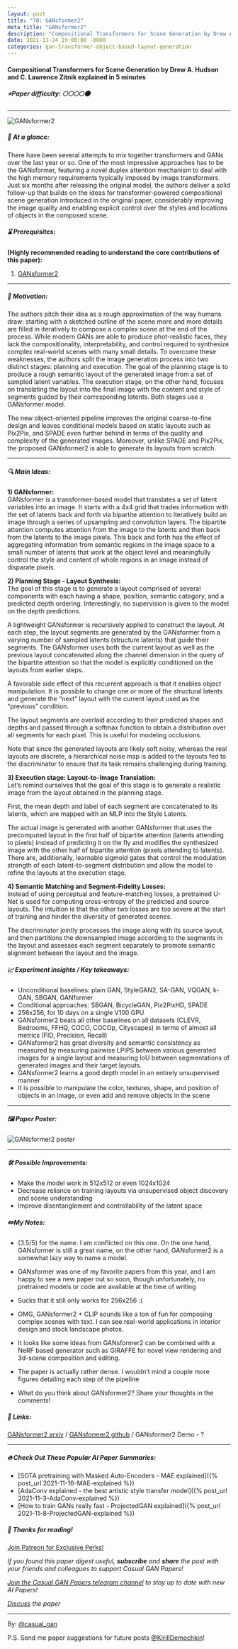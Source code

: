 ```yaml
---
layout: post
title: "70: GANsformer2"
meta_title: "GANsformer2"
description: "Compositional Transformers for Scene Generation by Drew A. Hudson and C. Lawrence Zitnik explained in 5 minutes"
date: 2021-11-24 19:00:00 -0000
categories: gan-transformer-object-based-layout-generation
---
```


#### Compositional Transformers for Scene Generation by Drew A. Hudson and C. Lawrence Zitnik explained in 5 minutes

##### ⭐️Paper difficulty: 🌕🌕🌕🌕🌑

***

![GANsformer2](/assets/images/gansformer2_teaser.png "GANsformer2 Teaser")

##### 🎯 At a glance:

There have been several attempts to mix together transformers and GANs over the last year or so. One of the most impressive approaches has to be the GANsformer, featuring a novel duplex attention mechanism to deal with the high memory requirements typically imposed by image transformers. Just six months after releasing the original model, the authors deliver a solid follow-up that builds on the ideas for transformer-powered compositional scene generation introduced in the original paper, considerably improving the image quality and enabling explicit control over the styles and locations of objects in the composed scene.
##### ⌛️ Prerequisites:

**(Highly recommended reading to understand the core contributions of this paper):**  
1) [GANsformer2](https://t.me/casual_gan/14)

***

##### 🚀 Motivation:

The authors pitch their idea as a rough approximation of the way humans draw: starting with a sketched outline of the scene more and more details are filled in iteratively to compose a complex scene at the end of the process. While modern GANs are able to produce phot-realistic faces, they lack the compositionality, interpretability, and control required to synthesize complex real-world scenes with many small details. To overcome these weaknesses, the authors split the image generation process into two distinct stages: planning and execution. The goal of the planning stage is to produce a rough semantic layout of the generated image from a set of sampled latent variables. The execution stage, on the other hand, focuses on translating the layout into the final image with the content and style of segments guided by their corresponding latents. Both stages use a GANsformer model.

The new object-oriented pipeline improves the original coarse-to-fine design and leaves conditional models based on static layouts such as Pix2Pix, and SPADE even further behind in terms of the quality and complexity of the generated images. Moreover, unlike SPADE and Pix2Pix, the proposed GANsformer2 is able to generate its layouts from scratch.

***

##### 🔍 Main Ideas:

**1) GANsformer:**  
GANsformer is a transformer-based model that translates a set of latent variables into an image. It starts with a 4x4 grid that trades information with the set of latents back and forth via bipartite attention to iteratively build an image through a series of upsampling and convolution layers. The bipartite attention computes attention from the image to the latents and then back from the latents to the image pixels. This back and forth has the effect of aggregating information from semantic regions in the image space to a small number of latents that work at the object level and meaningfully control the style and content of whole regions in an image instead of disparate pixels.

**2) Planning Stage - Layout Synthesis:**  
The goal of this stage is to generate a layout comprised of several components with each having a shape, position, semantic category, and a predicted depth ordering. Interestingly, no supervision is given to the model on the depth predictions.

A lightweight GANsformer is recursively applied to construct the layout. At each step, the layout segments are generated by the GANsformer from a varying number of sampled latents (structure latents) that guide their segments. The GANsformer uses both the current layout as well as the previous layout concatenated along the channel dimension in the query of the bipartite attention so that the model is explicitly conditioned on the layouts from earlier steps.

A favorable side effect of this recurrent approach is that it enables object manipulation. It is possible to change one or more of the structural latents and generate the “next” layout with the current layout used as the “previous” condition.

The layout segments are overlaid according to their predicted shapes and depths and passed through a softmax function to obtain a distribution over all segments for each pixel. This is useful for modeling occlusions.

Note that since the generated layouts are likely soft noisy, whereas the real layouts are discrete, a hierarchical noise map is added to the layouts fed to the discriminator to ensure that its task remains challenging during training.

**3) Execution stage: Layout-to-Image Translation:**  
Let’s remind ourselves that the goal of this stage is to generate a realistic image from the layout obtained in the planning stage.

First, the mean depth and label of each segment are concatenated to its latents, which are mapped with an MLP into the Style Latents.

The actual image is generated with another GANsformer that uses the precomputed layout in the first half of bipartite attention (latents attending to pixels) instead of predicting it on the fly and modifies the synthesized image with the other half of bipartite attention (pixels attending to latents). There are, additionally, learnable sigmoid gates that control the modulation strength of each latent-to-segment distribution and allow the model to refine the layouts at the execution stage.

**4) Semantic Matching and Segment-Fidelity Losses:**  
Instead of using perceptual and feature-matching losses, a pretrained U-Net is used for computing cross-entropy of the predicted and source layouts. The intuition is that the other two losses are too severe at the start of training and hinder the diversity of generated scenes.

The discriminator jointly processes the image along with its source layout, and then partitions the downsampled image according to the segments in the layout and assesses each segment separately to promote semantic alignment between the layout and the image.

##### 📈 Experiment insights / Key takeaways:

- Unconditional baselines: plain GAN, StyleGAN2, SA-GAN, VQGAN, k-GAN, SBGAN, GANformer  
- Conditional approaches: SBGAN, BicycleGAN, Pix2PixHD, SPADE  
- 256x256, for 10 days on a single V100 GPU  
- GANsformer2 beats all other baselines on all datasets (CLEVR, Bedrooms, FFHQ, COCO, COCOp, Cityscapes) in terms of almost all metrics (FID, Precision, Recall)  
- GANsformer2 has great diversity and semantic consistency as measured by measuring pairwise LPIPS between various generated images for a single layout and measuring IoU between segmentations of generated images and their target layouts.  
- GANsformer2 learns a good depth model in an entirely unsupervised manner  
- It is possible to manipulate the color, textures, shape, and position of objects in an image, or even add and remove objects in the scene  

***

##### 🖼️ Paper Poster:

![GANsformer2 poster](/assets/images/gansformer2.jpg "GANsformer2 Poster")

***

##### 🛠 Possible Improvements:

- Make the model work in 512x512 or even 1024x1024
- Decrease reliance on training layouts via unsupervised object discovery and scene understanding
- Improve disentanglement and controllability of the latent space

##### ✏️My Notes:

- (3.5/5) for the name. I am conflicted on this one. On the one hand, GANsformer is still a great name, on the other hand, GANsformer2 is a somewhat lazy way to name a model.

- GANsformer was one of my favorite papers from this year, and I am happy to see a new paper out so soon, though unfortunately, no pretrained models or code are available at the time of writing
- Sucks that it still only works for 256x256 :(
- OMG, GANsformer2 + CLIP sounds like a ton of fun for composing complex scenes with text. I can see real-world applications in interior design and stock landscape photos.
- It looks like some ideas from GANsformer2 can be combined with a NeRF based generator such as GIRAFFE for novel view rendering and 3d-scene composition and editing.

- The paper is actually rather dense. I wouldn’t mind a couple more figures detailing each step of the pipeline
- What do you think about GANsformer2? Share your thoughts in the comments!

##### 🔗 Links:
[GANsformer2 arxiv](https://arxiv.org/pdf/2111.08960.pdf) / [GANsformer2 github](https://github.com/dorarad/gansformer) / GANsformer2 Demo - ?

***

##### 🔥 Check Out These Popular AI Paper Summaries:  
- [SOTA pretraining with Masked Auto-Encoders - MAE explained]({% post_url 2021-11-16-MAE-explained %})  
- [AdaConv explained - the best artistic style transfer model]({% post_url 2021-11-3-AdaConv-explained %})  
- [How to train GANs really fast - ProjectedGAN explained]({% post_url 2021-11-8-ProjectedGAN-explained %})  

##### 👋 Thanks for reading!
<a href="https://www.patreon.com/bePatron?u=53448948" data-patreon-widget-type="become-patron-button">Join Patreon for Exclusive Perks!</a><script async src="https://c6.patreon.com/becomePatronButton.bundle.js"></script>

*If you found this paper digest useful, **subscribe** and **share** the post with your friends and colleagues to support Casual GAN Papers!*

*[Join the Casual GAN Papers telegram channel](https://t.me/joinchat/KeutnzlvetRkZGZi) to stay up to date with new AI Papers!*

*[Discuss](https://t.me/casual_gans_chat) the paper*

***

By: [@casual_gan](https://t.me/joinchat/KeutnzlvetRkZGZi)

P.S. Send me paper suggestions for future posts
[@KirillDemochkin](mailto:kdemochkin@gmail.com)!
